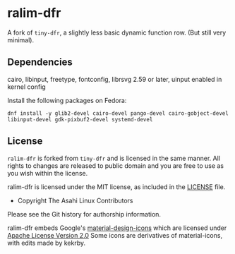 # ralim-dfr
A fork of `tiny-dfr`, a slightly less basic dynamic function row. (But still very minimal).



## Dependencies
cairo, libinput, freetype, fontconfig, librsvg 2.59 or later, uinput enabled in kernel config

Install the following packages on Fedora:

```
dnf install -y glib2-devel cairo-devel pango-devel cairo-gobject-devel libinput-devel gdk-pixbuf2-devel systemd-devel
```
## License

`ralim-dfr` is forked from `tiny-dfr` and is licensed in the same manner.
All rights to changes are released to public domain and you are free to use as you wish within the license.


ralim-dfr is licensed under the MIT license, as included in the [LICENSE](LICENSE) file.

* Copyright The Asahi Linux Contributors

Please see the Git history for authorship information.

ralim-dfr embeds Google's [material-design-icons](https://github.com/google/material-design-icons)
which are licensed under [Apache License Version 2.0](LICENSE.material)
Some icons are derivatives of material-icons, with edits made by kekrby.
